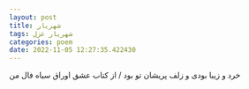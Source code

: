 ```yaml
---
layout: post
title: شهریار
tags: شهریار غزل
categories: poem
date: 2022-11-05 12:27:35.422430
---
```


خرد و زیبا بودی و زلف پریشان تو بود / از کتاب عشق اوراق سیاه فال من